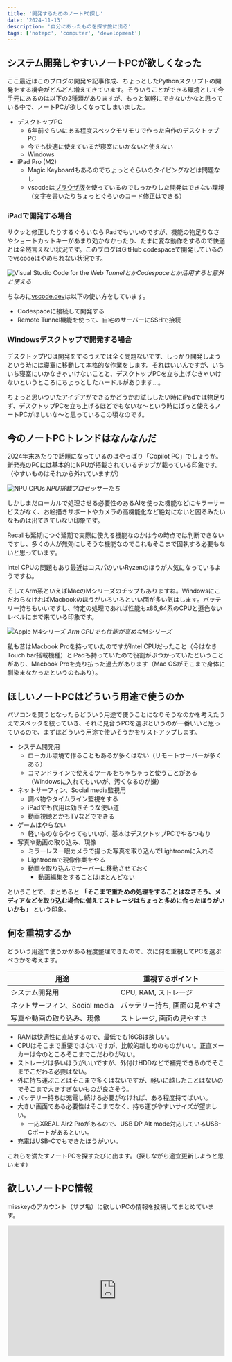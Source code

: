 ```yaml
---
title: '開発するためのノートPC探し'
date: '2024-11-13'
description: '自分にあったものを探す旅に出る'
tags: ['notepc', 'computer', 'development']
---
```


## システム開発しやすいノートPCが欲しくなった

ここ最近はこのブログの開発や記事作成、ちょっとしたPythonスクリプトの開発をする機会がどんどん増えてきています。そういうことができる環境として今手元にあるのは以下の2種類がありますが、もっと気軽にできないかなと思っている中で、ノートPCが欲しくなってしまいました。

- デスクトップPC
  - 6年前ぐらいにある程度スペックモリモリで作った自作のデスクトップPC
  - 今でも快適に使えているが寝室にいかないと使えない
  - Windows
- iPad Pro (M2)
  - Magic Keyboardもあるのでちょっとぐらいのタイピングなどは問題なし
  - vsocdeは[ブラウザ版](https://vscode.dev)を使っているのでしっかりした開発はできない環境（文字を書いたりちょっとぐらいのコード修正はできる）

### iPadで開発する場合

サクッと修正したりするぐらいならiPadでもいいのですが、機能の物足りなさやショートカットキーがあまり効かなかったり、たまに変な動作をするので快適とは全然言えない状況です。このブログはGitHub codespaceで開発しているのでvscodeはやめられない状況です。

![Visual Studio Code for the Web](/notepc/vscodedev.webp)
*TunnelとかCodespaceとか活用すると意外と使える*

ちなみに[vscode.dev](https://vscode.dev)は以下の使い方をしています。

- Codespaceに接続して開発する
- Remote Tunnel機能を使って、自宅のサーバーにSSHで接続

### Windowsデスクトップで開発する場合

デスクトップPCは開発をするうえでは全く問題ないです、しっかり開発しようという時には寝室に移動して本格的な作業をします。それはいいんですが、いちいち寝室にいかなきゃいけないことと、デスクトップPCを立ち上げなきゃいけないというところにちょっとしたハードルがあります…。

ちょっと思いついたアイデアができるかどうかお試ししたい時にiPadでは物足りず、デスクトップPCを立ち上げるほどでもないな～という時にぱっと使えるノートPCがほしいな～と思っているこの頃なのです。

## 今のノートPCトレンドはなんなんだ

2024年末あたりで話題になっているのはやっぱり「Copilot PC」でしょうか。新発売のPCには基本的にNPUが搭載されているチップが載っている印象です。（やすいものはそれから外れていますが）

![NPU CPUs](/notepc/ai_cpus.webp)
*NPU搭載プロセッサーたち*

しかしまだローカルで処理させる必要性のあるAIを使った機能などにキラーサービスがなく、お絵描きサポートやカメラの高機能化など絶対にないと困るみたいなものは出てきていない印象です。

Recallも延期につぐ延期で実際に使える機能なのかは今の時点では判断できないですし、多くの人が無効にしそうな機能なのでこれもそこまで固執する必要もないと思っています。

Intel CPUの問題もあり最近はコスパのいいRyzenのほうが人気になっているようですね。

そしてArm系といえばMacのMシリーズのチップもありますね。WindowsにこだわらなければMacbookのほうがいろいろといい面が多い気はします。バッテリー持ちもいいですし、特定の処理であれば性能もx86_64系のCPUと遜色ないレベルにまで来ている印象です。

![Apple M4シリーズ](/notepc/apple_m4series.webp)
*Arm CPUでも性能が高めなMシリーズ*

私も昔はMacbook Proを持っていたのですがIntel CPUだったこと（今はなきTouch bar搭載機種）とiPadも持っていたので役割がぶつかっていたということがあり、Macbook Proを売り払った過去があります（Mac OSがそこまで身体に馴染まなかったというのもあり）。

## ほしいノートPCはどういう用途で使うのか

パソコンを買うとなったらどういう用途で使うことになりそうなのかを考えたうえでスペックを絞っていき、それに見合うPCを選ぶというのが一番いいと思っているので、まずはどういう用途で使いそうかをリストアップします。

- システム開発用
  - ローカル環境で作ることもあるが多くはない（リモートサーバーが多くある）
  - コマンドラインで使えるツールをちゃちゃっと使うことがある（Windowsに入れてもいいが、汚くなるのが嫌）
- ネットサーフィン、Social media監視用
  - 調べ物やタイムライン監視をする
  - iPadでも代用は効きそうな使い道
  - 動画視聴とかもTVなどでできる
- ゲームはやらない
  - 軽いものならやってもいいが、基本はデスクトップPCでやるつもり
- 写真や動画の取り込み、現像
  - ミラーレス一眼カメラで撮った写真を取り込んでLightroomに入れる
  - Lightroomで現像作業をやる
  - 動画を取り込んでサーバーに移動させておく
    - 動画編集をすることはほとんどない

ということで、まとめると **「そこまで重ための処理をすることはなさそう、メディアなどを取り込む場合に備えてストレージはちょっと多めに合ったほうがいいかも」** という印象。

## 何を重視するか

どういう用途で使うかがある程度整理できたので、次に何を重視してPCを選ぶべきかを考えます。

| 用途                           | 重視するポイント               |
| ------------------------------ | ------------------------------ |
| システム開発用                 | CPU, RAM, ストレージ           |
| ネットサーフィン、Social media | バッテリー持ち, 画面の見やすさ |
| 写真や動画の取り込み、現像     | ストレージ, 画面の見やすさ     |

- RAMは快適性に直結するので、最低でも16GBは欲しい。
- CPUはそこまで重要ではないですが、比較的新しめのものがいい。正直メーカーは今のところそこまでこだわりがない。
- ストレージは多いほうがいいですが、外付けHDDなどで補完できるのでそこまでこだわる必要はない。
- 外に持ち運ぶことはそこまで多くはないですが、軽いに越したことはないのでそこまで大きすぎないものが良さそう。
- バッテリー持ちは充電し続ける必要がなければ、ある程度持てばいい。
- 大きい画面である必要性はそこまでなく、持ち運びやすいサイズが望ましい。
  - 一応XREAL Air2 Proがあるので、USB DP Alt mode対応しているUSB-Cポートがあるといい。
- 充電はUSB-Cでもできたほうがいい。

これらを満たすノートPCを探すたびに出ます。（探しながら適宜更新しようと思います）

## 欲しいノートPC情報

misskeyのアカウント（サブ垢）に欲しいPCの情報を投稿してまとめています。

<iframe
  src="https://misskey.cloud/embed/clips/a0pyjwrvhw"
    data-misskey-embed-id="v1_iowjsbvljs"
    loading="lazy"
    referrerpolicy="strict-origin-when-cross-origin"
    style="border: none; width: 100%; max-width: 500px; height: 300px; color-scheme: light dark; display: block; margin: 0 auto;"
></iframe>
<script defer src="https://misskey.cloud/embed.js"></script>
